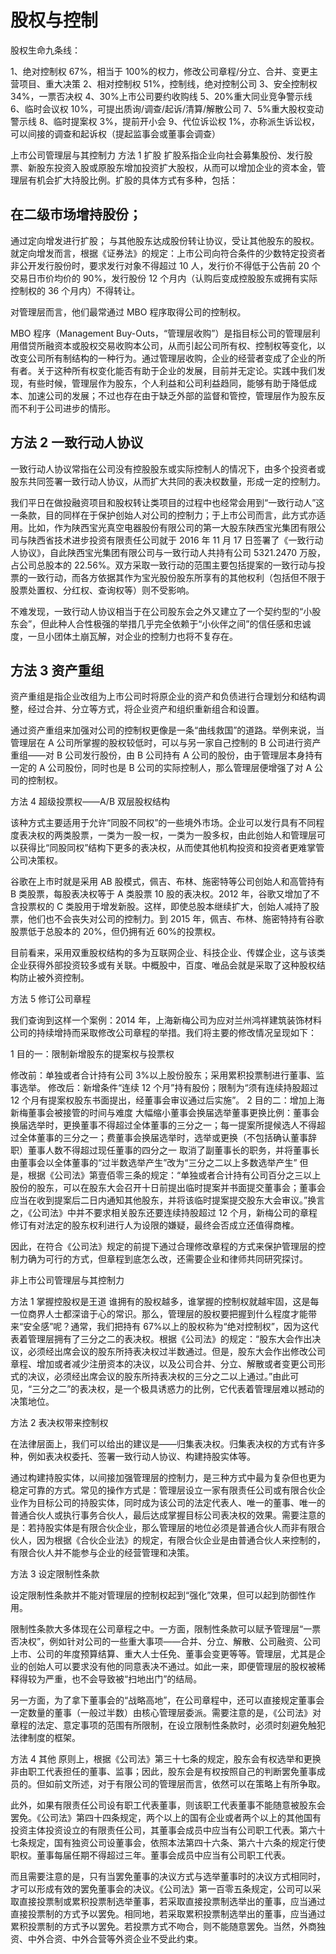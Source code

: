 # 股权与控制

股权生命九条线：

1、绝对控制权 67%，相当于 100%的权力，修改公司章程/分立、合并、变更主营项目、重大决策
2、相对控制权 51%，控制线，绝对控制公司
3、安全控制权 34%，一票否决权
4、30%上市公司要约收购线
5、20%重大同业竞争警示线
6、临时会议权 10%，可提出质询/调查/起诉/清算/解散公司
7、5%重大股权变动警示线
8、临时提案权 3%，提前开小会
9、代位诉讼权 1%，亦称派生诉讼权，可以间接的调查和起诉权（提起监事会或董事会调查）

上市公司管理层与其控制力
方法 1 扩股
扩股系指企业向社会募集股份、发行股票、新股东投资入股或原股东增加投资扩大股权，从而可以增加企业的资本金，管理层有机会扩大持股比例。扩股的具体方式有多种，包括：

## 在二级市场增持股份；

通过定向增发进行扩股；
与其他股东达成股份转让协议，受让其他股东的股权。
就定向增发而言，根据《证券法》的规定：上市公司向符合条件的少数特定投资者非公开发行股份时，要求发行对象不得超过 10 人，发行价不得低于公告前 20 个交易日市价均价的 90%，发行股份 12 个月内（认购后变成控股股东或拥有实际控制权的 36 个月内）不得转让。

对管理层而言，他们最常通过 MBO 程序取得公司的控制权。

MBO 程序（Management Buy-Outs，“管理层收购”）是指目标公司的管理层利用借贷所融资本或股权交易收购本公司，从而引起公司所有权、控制权等变化，以改变公司所有制结构的一种行为。通过管理层收购，企业的经营者变成了企业的所有者。关于这种所有权变化能否有助于企业的发展，目前并无定论。实践中我们发现，有些时候，管理层作为股东，个人利益和公司利益趋同，能够有助于降低成本、加速公司的发展；不过也存在由于缺乏外部的监督和管控，管理层作为股东反而不利于公司进步的情形。

## 方法 2 一致行动人协议

一致行动人协议常指在公司没有控股股东或实际控制人的情况下，由多个投资者或股东共同签署一致行动人协议，从而扩大共同的表决权数量，形成一定的控制力。

我们平日在做投融资项目和股权转让类项目的过程中也经常会用到“一致行动人”这一条款，目的同样在于保护创始人对公司的控制力；于上市公司而言，此方式亦适用。比如，作为陕西宝光真空电器股份有限公司的第一大股东陕西宝光集团有限公司与陕西省技术进步投资有限责任公司就于 2016 年 11 月 17 日签署了《一致行动人协议》，自此陕西宝光集团有限公司与一致行动人共持有公司 5321.2470 万股，占公司总股本的 22.56%。双方采取一致行动的范围主要包括提案的一致行动与投票的一致行动，而各方依据其作为宝光股份股东所享有的其他权利（包括但不限于股票处置权、分红权、查询权等）则不受影响。

不难发现，一致行动人协议相当于在公司股东会之外又建立了一个契约型的“小股东会”，但此种人合性极强的举措几乎完全依赖于“小伙伴之间”的信任感和忠诚度，一旦小团体土崩瓦解，对企业的控制力也将不复存在。

## 方法 3 资产重组

资产重组是指企业改组为上市公司时将原企业的资产和负债进行合理划分和结构调整，经过合并、分立等方式，将企业资产和组织重新组合和设置。

通过资产重组来加强对公司的控制权更像是一条“曲线救国”的道路。举例来说，当管理层在 A 公司所掌握的股权较低时，可以与另一家自己控制的 B 公司进行资产重组——对 B 公司发行股份，由 B 公司持有 A 公司的股份，由于管理层本身持有一定的 A 公司股份，同时也是 B 公司的实际控制人，那么管理层便增强了对 A 公司的控制权。

方法 4 超级投票权——A/B 双层股权结构

该种方式主要适用于允许“同股不同权”的一些境外市场。企业可以发行具有不同程度表决权的两类股票，一类为一股一权，一类为一股多权，由此创始人和管理层可以获得比“同股同权”结构下更多的表决权，从而使其他机构投资和投资者更难掌管公司决策权。

谷歌在上市时就是采用 AB 股模式，佩吉、布林、施密特等公司创始人和高管持有 B 类股票，每股表决权等于 A 类股票 10 股的表决权。2012 年，谷歌又增加了不含投票权的 C 类股用于增发新股。这样，即使总股本继续扩大，创始人减持了股票，他们也不会丧失对公司的控制力。到 2015 年，佩吉、布林、施密特持有谷歌股票低于总股本的 20%，但仍拥有近 60%的投票权。

目前看来，采用双重股权结构的多为互联网企业、科技企业、传媒企业，这与该类企业获得外部投资较多或有关联。中概股中，百度、唯品会就是采取了这种股权结构防止被外资控制。

方法 5 修订公司章程

我们查询到这样一个案例：2014 年，上海新梅公司为应对兰州鸿祥建筑装饰材料公司的持续增持而采取修改公司章程的举措。我们将主要的修改情况呈现如下：

1 目的一：限制新增股东的提案权与投票权

修改前：单独或者合计持有公司 3%以上股份股东；采用累积投票制进行董事、监事选举。
修改后：新增条件“连续 12 个月”持有股份；限制为“须有连续持股超过 12 个月有提案权股东书面提出，经董事会审议通过后实施”。
2 目的二：增加上海新梅董事会被接管的时间与难度
大幅缩小董事会换届选举董事更换比例：董事会换届选举时，更换董事不得超过全体董事的三分之一；每一提案所提候选人不得超过全体董事的三分之一；费董事会换届选举时，选举或更换（不包括确认董事辞职）董事人数不得超过现任董事的四分之一
取消了副董事长的职务，并将董事长由董事会以全体董事的“过半数选举产生”改为“三分之二以上多数选举产生”
但是，根据《公司法》第壹佰零三条的规定：“单独或者合计持有公司百分之三以上股份的股东，可以在股东大会召开十日前提出临时提案并书面提交董事会；董事会应当在收到提案后二日内通知其他股东，并将该临时提案提交股东大会审议。”换言之，《公司法》中并不要求相关股东还要连续持股超过 12 个月，新梅公司的章程修订有对法定的股东权利进行人为设限的嫌疑，最终会否成立还值得商榷。

因此，在符合《公司法》规定的前提下通过合理修改章程的方式来保护管理层的控制力确为可行的方式，但章程到底怎么改，还需要企业和律师共同研究探讨。

非上市公司管理层与其控制力

方法 1 掌握控股权是王道
谁拥有的股权越多，谁掌握的控制权就越牢固，这是每一位商界人士都深谙于心的常识。那么，管理层的股权要把握到什么程度才能带来“安全感”呢？通常，我们把持有 67%以上的股权称为“绝对控制权”，因为这代表着管理层拥有了三分之二的表决权。根据《公司法》的规定：“股东大会作出决议，必须经出席会议的股东所持表决权过半数通过。但是，股东大会作出修改公司章程、增加或者减少注册资本的决议，以及公司合并、分立、解散或者变更公司形式的决议，必须经出席会议的股东所持表决权的三分之二以上通过。”由此可见，“三分之二”的表决权，是一个极具诱惑力的比例，它代表着管理层难以撼动的决策地位。

方法 2 表决权带来控制权

在法律层面上，我们可以给出的建议是——归集表决权。归集表决权的方式有许多种，例如表决权委托、签署一致行动人协议、构建持股实体等。

通过构建持股实体，以间接加强管理层的控制力，是三种方式中最为复杂但也更为稳定可靠的方式。常见的操作方式是：管理层设立一家有限责任公司或有限合伙企业作为目标公司的持股实体，同时成为该公司的法定代表人、唯一的董事、唯一的普通合伙人或执行事务合伙人，最后达成掌握目标公司表决权的效果。需要注意的是：若持股实体是有限合伙企业，那么管理层的地位必须是普通合伙人而非有限合伙人，因为根据《合伙企业法》的规定，有限合伙企业是由普通合伙人来控制的，有限合伙人并不能参与企业的经营管理和决策。

方法 3 设定限制性条款

设定限制性条款并不能对管理层的控制权起到“强化”效果，但可以起到防御性作用。

限制性条款大多体现在公司章程之中。一方面，限制性条款可以赋予管理层“一票否决权”，例如针对公司的一些重大事项——合并、分立、解散、公司融资、公司上市、公司的年度预算结算、重大人士任免、董事会变更等等。管理层，尤其是企业的创始人可以要求没有他的同意表决不通过。如此一来，即便管理层的股权被稀释得较为严重，也不会导致被“扫地出门”的结局。

另一方面，为了拿下董事会的“战略高地”，在公司章程中，还可以直接规定董事会一定数量的董事（一般过半数）由核心管理层委派。需要注意的是，《公司法》对章程的法定、意定事项的范围有所限制，在设立限制性条款时，必须时刻避免触犯法律制度的框架。

方法 4 其他
原则上，根据《公司法》第三十七条的规定，股东会有权选举和更换非由职工代表担任的董事、监事；因此，股东会是有权按照自己的判断罢免董事成员的。但如前文所述，对于有限公司的管理层而言，依然可以在策略上有所争取。

此外，如果有限责任公司设有职工代表董事，则该职工代表董事不能随意被股东会罢免。《公司法》第四十四条规定，两个以上的国有企业或者两个以上的其他国有投资主体投资设立的有限责任公司，其董事会成员中应当有公司职工代表。第六十七条规定，国有独资公司设董事会，依照本法第四十六条、第六十六条的规定行使职权。董事每届任期不得超过三年。董事会成员中应当有公司职工代表。

而且需要注意的是，只有当罢免董事的决议方式与选举董事时的决议方式相同时，才可以形成有效的罢免董事会的决议。《公司法》第一百零五条规定，公司可以采取直接投票制或累积投票制选举董事，若采取直接投票制选举出的董事，应当通过直接投票制的方式予以罢免。相同地，若采取累积投票制选举出的董事，应当通过累积投票制的方式予以罢免。若投票方式不吻合，则不能随意罢免。当然，外商独资、中外合资、中外合营等外资企业不受此约束。
